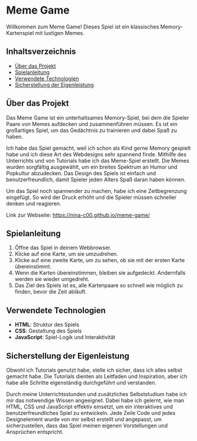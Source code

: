 # Meme Game

Willkommen zum Meme Game! Dieses Spiel ist ein klassisches Memory-Kartenspiel mit lustigen Memes.

## Inhaltsverzeichnis

- [Über das Projekt](#über-das-projekt)
- [Spielanleitung](#spielanleitung)
- [Verwendete Technologien](#verwendete-technologien)
- [Sicherstellung der Eigenleistung](#sicherstellung-der-eigenleistung)

## Über das Projekt

Das Meme Game ist ein unterhaltsames Memory-Spiel, bei dem die Spieler Paare von Memes aufdecken und zusammenführen müssen. 
Es ist ein großartiges Spiel, um das Gedächtnis zu trainieren und dabei Spaß zu haben.

Ich habe das Spiel gemacht, weil ich schon als Kind gerne Memory gespielt habe und ich diese Art des Webdesigns sehr spannend finde. 
Mithilfe des Unterrichts und von Tutorials habe ich das Meme-Spiel erstellt. Die Memes wurden sorgfältig ausgewählt, um ein breites Spektrum an Humor und Popkultur abzudecken. 
Das Design des Spiels ist einfach und benutzerfreundlich, damit Spieler jeden Alters Spaß daran haben können. 

Um das Spiel noch spannender zu machen, habe ich eine Zeitbegrenzung eingefügt. 
So wird der Druck erhöht und die Spieler müssen schneller denken und reagieren.

Link zur Webseite: https://nina-c00.github.io/meme-game/

## Spielanleitung

1. Öffne das Spiel in deinem Webbrowser.
2. Klicke auf eine Karte, um sie umzudrehen.
3. Klicke auf eine zweite Karte, um zu sehen, ob sie mit der ersten Karte übereinstimmt.
4. Wenn die Karten übereinstimmen, bleiben sie aufgedeckt. Andernfalls werden sie wieder umgedreht.
5. Das Ziel des Spiels ist es, alle Kartenpaare so schnell wie möglich zu finden, bevor die Zeit abläuft.

## Verwendete Technologien

- **HTML**: Struktur des Spiels
- **CSS**: Gestaltung des Spiels
- **JavaScript**: Spiel-Logik und Interaktivität

## Sicherstellung der Eigenleistung

Obwohl ich Tutorials genutzt habe, stelle ich sicher, dass ich alles selbst gemacht habe. 
Die Tutorials dienten als Leitfaden und Inspiration, aber ich habe alle Schritte eigenständig durchgeführt und verstanden.

Durch meine Unterrichtsstunden und zusätzliches Selbststudium habe ich mir das notwendige Wissen angeeignet. 
Dabei habe ich gelernt, wie man HTML, CSS und JavaScript effektiv einsetzt, um ein interaktives und benutzerfreundliches Spiel zu entwickeln. 
Jede Zeile Code und jedes Designelement wurde von mir selbst erstellt und angepasst, um sicherzustellen, dass das Spiel meinen eigenen Vorstellungen und Ansprüchen entspricht.
